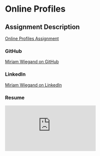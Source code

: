 # Online Profiles

## Assignment Description
[Online Profiles Assignment](https://education.launchcode.org/liftoff/assignments/online-profiles/)
 
### GitHub
[Miriam Wiegand on GitHub](https://github.com/mnwiegand)
 
### LinkedIn
[Miriam Wiegand on LinkedIn](https://www.linkedin.com/in/miriam-wiegand-18b14142/)

### Resume
![PDF of my resume](https://github.com/mnwiegand/liftoff-assignments/blob/master/C1-Online_Profiles/images/MWiegand_Resume.pdf)